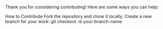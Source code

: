 Thank you for considering contributing! Here are some ways you can help:

How to Contribute
Fork the repository and clone it locally.
Create a new branch for your work:
git checkout -b your-branch-name


